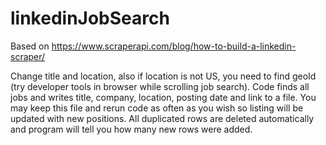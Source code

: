 # linkedinJobSearch
 
Based on https://www.scraperapi.com/blog/how-to-build-a-linkedin-scraper/

Change title and location, also if location is not US, you need to find geoId (try developer tools in browser while scrolling job search).
Code finds all jobs and writes title, company, location, posting date and link to a file. You may keep this file and rerun code as often as you wish so listing will be updated with new positions. All duplicated rows are deleted automatically and program will tell you how many new rows were added.
